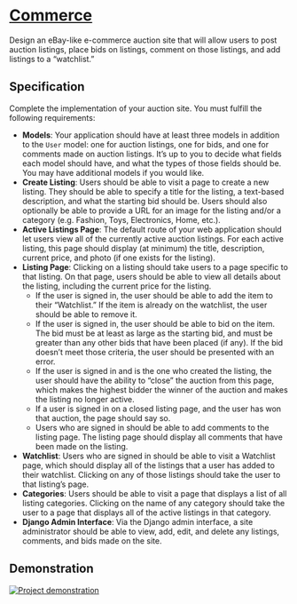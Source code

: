 
# [Commerce](https://cs50.harvard.edu/web/2020/projects/2/commerce/#commerce)

Design an eBay-like e-commerce auction site that will allow users to post auction listings, place bids on listings, comment on those listings, and add listings to a “watchlist.”

## Specification

Complete the implementation of your auction site. You must fulfill the following requirements:

-   **Models**: Your application should have at least three models in addition to the  `User`  model: one for auction listings, one for bids, and one for comments made on auction listings. It’s up to you to decide what fields each model should have, and what the types of those fields should be. You may have additional models if you would like.
-   **Create Listing**: Users should be able to visit a page to create a new listing. They should be able to specify a title for the listing, a text-based description, and what the starting bid should be. Users should also optionally be able to provide a URL for an image for the listing and/or a category (e.g. Fashion, Toys, Electronics, Home, etc.).
-   **Active Listings Page**: The default route of your web application should let users view all of the currently active auction listings. For each active listing, this page should display (at minimum) the title, description, current price, and photo (if one exists for the listing).
-   **Listing Page**: Clicking on a listing should take users to a page specific to that listing. On that page, users should be able to view all details about the listing, including the current price for the listing.
    -   If the user is signed in, the user should be able to add the item to their “Watchlist.” If the item is already on the watchlist, the user should be able to remove it.
    -   If the user is signed in, the user should be able to bid on the item. The bid must be at least as large as the starting bid, and must be greater than any other bids that have been placed (if any). If the bid doesn’t meet those criteria, the user should be presented with an error.
    -   If the user is signed in and is the one who created the listing, the user should have the ability to “close” the auction from this page, which makes the highest bidder the winner of the auction and makes the listing no longer active.
    -   If a user is signed in on a closed listing page, and the user has won that auction, the page should say so.
    -   Users who are signed in should be able to add comments to the listing page. The listing page should display all comments that have been made on the listing.
-   **Watchlist**: Users who are signed in should be able to visit a Watchlist page, which should display all of the listings that a user has added to their watchlist. Clicking on any of those listings should take the user to that listing’s page.
-   **Categories**: Users should be able to visit a page that displays a list of all listing categories. Clicking on the name of any category should take the user to a page that displays all of the active listings in that category.
-   **Django Admin Interface**: Via the Django admin interface, a site administrator should be able to view, add, edit, and delete any listings, comments, and bids made on the site.

## Demonstration
[![Project demonstration](https://img.youtube.com/vi/UpybDZsTgao/0.jpg)](https://www.youtube.com/watch?v=UpybDZsTgao)
